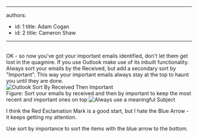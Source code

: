

---
authors:
  - id: 1
    title: Adam Cogan
  - id: 2
    title: Cameron Shaw
---




<span class='intro'> 
  <br>
OK - so now you've got your important emails identified, don't let them get lost in the quagmire. If you use Outlook make use of its inbuilt functionality. Always sort your emails by the Received, but add a secondary sort by &quot;Important&quot;. This way your important emails always stay at the top to haunt you until they are done. 
 </span>


  <div>
    <img class="ms-rteCustom-ImageArea" alt="Outlook Sort By Received Then Important" src="http&#58;//www.ssw.com.au/ssw/Standards/Rules/Images/OutlookSortbyReceivedThenImportant.gif" />&#160;<br>
<font class="ms-rteCustom-FigureNormal">Figure&#58; Sort your emails by received and then by important to keep the most recent and important ones on top </font><img class="ms-rteCustom-ImageArea" alt="Always use a meaningful Subject" src="http&#58;//www.ssw.com.au/ssw/Standards/Rules/Images/OutlookPriority.gif" /> <br>
<p>I think the Red Exclamation Mark is a good start, but I hate the Blue Arrow - it keeps getting my attention.</p>
<p>Use sort by importance to sort the items with the blue arrow to the bottom. </p>
</div>



